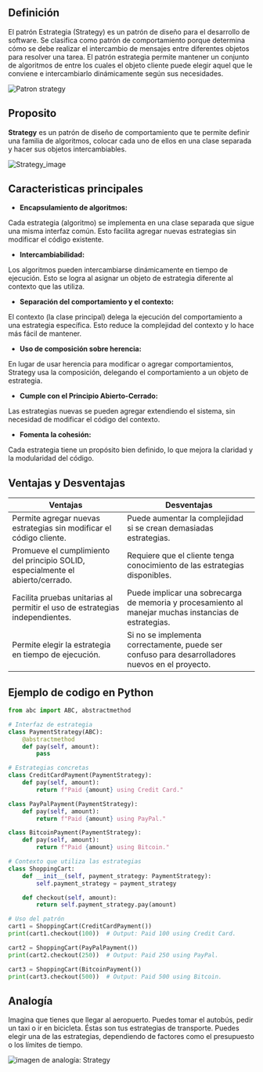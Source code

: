 ## Definición
El patrón Estrategia (Strategy) es un patrón de diseño para el desarrollo de software. Se clasifica como patrón de comportamiento porque determina cómo se debe realizar el intercambio de mensajes entre diferentes objetos para resolver una tarea. El patrón estrategia permite mantener un conjunto de algoritmos de entre los cuales el objeto cliente puede elegir aquel que le conviene e intercambiarlo dinámicamente según sus necesidades.

![Patron strategy](https://refactoring.guru/images/patterns/diagrams/strategy/structure.png?id=c6aa910c94960f35d100bfca02810ea1)

## Proposito
**Strategy** es un patrón de diseño de comportamiento que te permite definir una familia de algoritmos, colocar cada uno de ellos en una clase separada y hacer sus objetos intercambiables.

![Strategy_image](https://refactoring.guru/images/patterns/content/strategy/strategy.png?id=379bfba335380500375881a3da6507e0)

## Caracteristicas principales

* **Encapsulamiento de algoritmos:** 

Cada estrategia (algoritmo) se implementa en una clase separada que sigue una misma interfaz común.
Esto facilita agregar nuevas estrategias sin modificar el código existente.


* **Intercambiabilidad:**

Los algoritmos pueden intercambiarse dinámicamente en tiempo de ejecución.
Esto se logra al asignar un objeto de estrategia diferente al contexto que las utiliza.


* **Separación del comportamiento y el contexto:**

El contexto (la clase principal) delega la ejecución del comportamiento a una estrategia específica.
Esto reduce la complejidad del contexto y lo hace más fácil de mantener.


* **Uso de composición sobre herencia:**

En lugar de usar herencia para modificar o agregar comportamientos, Strategy usa la composición, delegando el comportamiento a un objeto de estrategia.


* **Cumple con el Principio Abierto-Cerrado:**

Las estrategias nuevas se pueden agregar extendiendo el sistema, sin necesidad de modificar el código del contexto.


* **Fomenta la cohesión:**

Cada estrategia tiene un propósito bien definido, lo que mejora la claridad y la modularidad del código.


## Ventajas y Desventajas

Ventajas | Desventajas
---------- | ------------
Permite agregar nuevas estrategias sin modificar el código cliente.| Puede aumentar la complejidad si se crean demasiadas estrategias.
Promueve el cumplimiento del principio SOLID, especialmente el abierto/cerrado.| Requiere que el cliente tenga conocimiento de las estrategias disponibles.
Facilita pruebas unitarias al permitir el uso de estrategias independientes.| Puede implicar una sobrecarga de memoria y procesamiento al manejar muchas instancias de estrategias.
Permite elegir la estrategia en tiempo de ejecución.|Si no se implementa correctamente, puede ser confuso para desarrolladores nuevos en el proyecto.

## Ejemplo de codigo en Python 
```python
from abc import ABC, abstractmethod

# Interfaz de estrategia
class PaymentStrategy(ABC):
    @abstractmethod
    def pay(self, amount):
        pass

# Estrategias concretas
class CreditCardPayment(PaymentStrategy):
    def pay(self, amount):
        return f"Paid {amount} using Credit Card."

class PayPalPayment(PaymentStrategy):
    def pay(self, amount):
        return f"Paid {amount} using PayPal."

class BitcoinPayment(PaymentStrategy):
    def pay(self, amount):
        return f"Paid {amount} using Bitcoin."

# Contexto que utiliza las estrategias
class ShoppingCart:
    def __init__(self, payment_strategy: PaymentStrategy):
        self.payment_strategy = payment_strategy

    def checkout(self, amount):
        return self.payment_strategy.pay(amount)

# Uso del patrón
cart1 = ShoppingCart(CreditCardPayment())
print(cart1.checkout(100))  # Output: Paid 100 using Credit Card.

cart2 = ShoppingCart(PayPalPayment())
print(cart2.checkout(250))  # Output: Paid 250 using PayPal.

cart3 = ShoppingCart(BitcoinPayment())
print(cart3.checkout(500))  # Output: Paid 500 using Bitcoin.

```

## Analogía
Imagina que tienes que llegar al aeropuerto. Puedes tomar el autobús, pedir un taxi o ir en bicicleta. Éstas son tus estrategias de transporte. Puedes elegir una de las estrategias, dependiendo de factores como el presupuesto o los límites de tiempo.

![imagen de analogía: Strategy](https://refactoring.guru/images/patterns/content/strategy/strategy-comic-1-es.png?id=1cf442d8c2d5d78f214499bb72dfdc72)